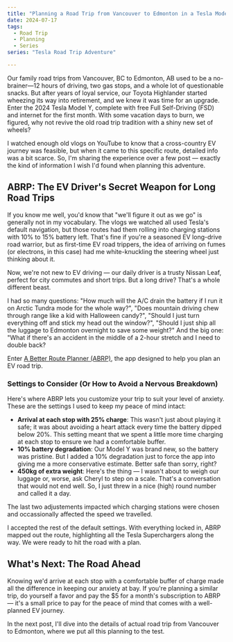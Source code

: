```yaml
---
title: "Planning a Road Trip from Vancouver to Edmonton in a Tesla Model Y"
date: 2024-07-17
tags:
  - Road Trip
  - Planning
  - Series
series: "Tesla Road Trip Adventure"

---
```


Our family road trips from Vancouver, BC to Edmonton, AB used to be a no-brainer—12 hours of driving, two gas stops, and a whole lot of questionable snacks. But after years of loyal service, our Toyota Highlander started wheezing its way into retirement, and we knew it was time for an upgrade. Enter the 2024 Tesla Model Y, complete with free Full Self-Driving (FSD) and internet for the first month. With some vacation days to burn, we figured, why not revive the old road trip tradition with a shiny new set of wheels?

<!-- more //-->

I watched enough old vlogs on YouTube to know that a cross-country EV journey was feasible, but when it came to this specific route, detailed info was a bit scarce. So, I'm sharing the experience over a few post — exactly the kind of information I wish I'd found when planning this adventure.

## ABRP: The EV Driver's Secret Weapon for Long Road Trips

If you know me well, you'd know that "we'll figure it out as we go" is generally not in my vocabulary. The vlogs we watched all used Tesla's default navigation, but those routes had them rolling into charging stations with 10% to 15% battery left. That's fine if you're a seasoned EV long-drive road warrior, but as first-time EV road trippers, the idea of arriving on fumes (or electrons, in this case) had me white-knuckling the steering wheel just thinking about it.

Now, we're not new to EV driving — our daily driver is a trusty Nissan Leaf, perfect for city commutes and short trips. But a long drive? That's a whole different beast.

I had so many questions: "How much will the A/C drain the battery if I run it on Arctic Tundra mode for the whole way?", "Does mountain driving chew through range like a kid with Halloween candy?", "Should I just turn everything off and stick my head out the window?", "Should I just ship all the luggage to Edmonton overnight to save some weight?" And the big one: "What if there's an accident in the middle of a 2-hour stretch and I need to double back?

Enter [A Better Route Planner (ABRP)](https://abetterrouteplanner.com), the app designed to help you plan an EV road trip.

### Settings to Consider (Or How to Avoid a Nervous Breakdown)

Here's where ABRP lets you customize your trip to suit your level of anxiety. These are the settings I used to keep my peace of mind intact:

- **Arrival at each stop with 25% charge**: This wasn't just about playing it safe; it was about avoiding a heart attack every time the battery dipped below 20%. This setting meant that we spent a little more time charging at each stop to ensure we had a comfortable buffer.
- **10% battery degradation**: Our Model Y was brand new, so the battery was pristine. But I added a 10% degradation just to force the app into giving me a more conservative estimate. Better safe than sorry, right?
- **450kg of extra weight**: Here's the thing — I wasn't about to weigh our luggage or, worse, ask Cheryl to step on a scale. That's a conversation that would not end well. So, I just threw in a nice (high) round number and called it a day.

The last two adjustements impacted which charging stations were chosen and occassionally affected the speed we travelled.

I accepted the rest of the default settings. With everything locked in, ABRP mapped out the route, highlighting all the Tesla Superchargers along the way. We were ready to hit the road with a plan.

## What's Next: The Road Ahead

Knowing we'd arrive at each stop with a comfortable buffer of charge made all the difference in keeping our anxiety at bay. If you're planning a similar trip, do yourself a favor and pay the $5 for a month's subscription to ABRP — it's a small price to pay for the peace of mind that comes with a well-planned EV journey.

In the next post, I'll dive into the details of actual road trip from Vancouver to Edmonton, where we put all this planning to the test.

